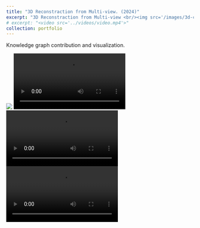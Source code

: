 ```yaml
---
title: "3D Reconstraction from Multi-view. (2024)"
excerpt: "3D Reconstraction from Multi-view <br/><img src='/images/3d-const.gif' style='max-width: 500px;'>"
# excerpt: "<video src='../videos/video.mp4'>"
collection: portfolio
---
```


Knowledge graph contribution and visualization.


<img src='/images/3d-const-0.png' style='max-width: 200px;'>

<video src="/videos/3d-const-0.mp4" controls style="max-width: 700px;">
  Your browser does not support the video tag.
</video>

<video src="/videos/3d-const-1.mp4" controls style="max-width: 700px;">
  Your browser does not support the video tag.
</video>

<video src="/videos/3d-const-2.mp4" controls style="max-width: 700px;">
  Your browser does not support the video tag.
</video>
